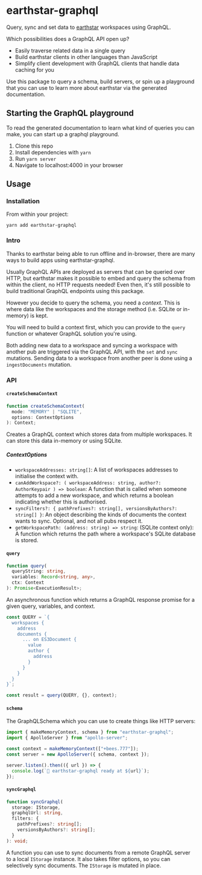 # earthstar-graphql

Query, sync and set data to [earthstar](https://github.com/cinnamon-bun/earthstar) workspaces using GraphQL.

Which possibilities does a GraphQL API open up?

- Easily traverse related data in a single query
- Build earthstar clients in other languages than JavaScript
- Simplify client development with GraphQL clients that handle data caching for you

Use this package to query a schema, build servers, or spin up a playground that you can use to learn more about earthstar via the generated documentation.

## Starting the GraphQL playground

To read the generated documentation to learn what kind of queries you can make, you can start up a graphql playground.

1. Clone this repo
2. Install dependencies with `yarn`
3. Run `yarn server`
4. Navigate to localhost:4000 in your browser

## Usage

### Installation

From within your project:

```
yarn add earthstar-graphql
```

### Intro

Thanks to earthstar being able to run offline and in-browser, there are many ways to build apps using earthstar-graphql.

Usually GraphQL APIs are deployed as servers that can be queried over HTTP, but earthstar makes it possible to embed and query the schema from within the client, no HTTP requests needed!
Even then, it's still possible to build traditional GraphQL endpoints using this package.

However you decide to query the schema, you need a _context_. This is where data like the workspaces and the storage method (i.e. SQLite or in-memory) is kept.

You will need to build a context first, which you can provide to the `query` function or whatever GraphQL solution you're using.

Both adding new data to a workspace and syncing a workspace with another pub are triggered via the GraphQL API, with the `set` and `sync` mutations. Sending data to a workspace from another peer is done using a `ingestDocuments` mutation.

### API

#### `createSchemaContext`

```ts
function createSchemaContext(
  mode: "MEMORY" | "SQLITE",
  options: ContextOptions
): Context;
```

Creates a GraphQL context which stores data from multiple workspaces. It can store this data in-memory or using SQLite.

##### ContextOptions

- `workspaceAddresses: string[]`: A list of workspaces addresses to initialise the context with.
- `canAddWorkspace?: ( workspaceAddress: string, author?: AuthorKeypair ) => boolean`: A function that is called when someone attempts to add a new workspace, and which returns a boolean indicating whether this is authorised.
- `syncFilters?: { pathPrefixes?: string[], versionsByAuthors?: string[] }`: An object describing the kinds of documents the context wants to sync. Optional, and not all pubs respect it.
- `getWorkspacePath: (address: string) => string`: (SQLite context only): A function which returns the path where a workspace's SQLite database is stored.

#### `query`

```ts
function query(
  queryString: string,
  variables: Record<string, any>,
  ctx: Context
): Promise<ExecutionResult>;
```

An asynchronous function which returns a GraphQL response promise for a given query, variables, and context.

```ts
const QUERY = `{
  workspaces {
    address
    documents {
      ... on ES3Document {
        value
        author {
          address
        }
      }
    }
  }  
}`;

const result = query(QUERY, {}, context);
```

#### `schema`

The GraphQLSchema which you can use to create things like HTTP servers:

```js
import { makeMemoryContext, schema } from "earthstar-graphql";
import { ApolloServer } from "apollo-server";

const context = makeMemoryContext(["+bees.777"]);
const server = new ApolloServer({ schema, context });

server.listen().then(({ url }) => {
  console.log(`🍄 earthstar-graphql ready at ${url}`);
});
```

#### `syncGraphql`

```ts
function syncGraphql(
  storage: IStorage,
  graphqlUrl: string,
  filters: {
    pathPrefixes?: string[];
    versionsByAuthors?: string[];
  }
): void;
```

A function you can use to sync documents from a remote GraphQL server to a local `IStorage` instance. It also takes filter options, so you can selectively sync documents. The `IStorage` is mutated in place.
